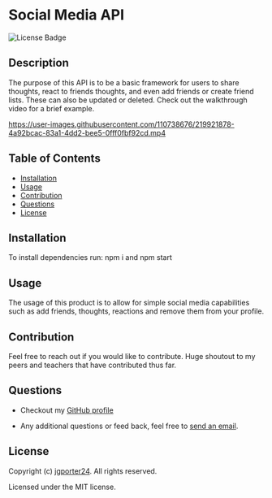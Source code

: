 
# Social Media API
![License Badge](https://img.shields.io/github/license/jgporter24/Social_Media_API?label=license&style=for-the-badge)

## Description
The purpose of this API is to be a basic framework for users to share thoughts, react to friends thoughts, and even add friends or create friend lists. These can also be updated or deleted. Check out the walkthrough video for a brief example. 



https://user-images.githubusercontent.com/110738676/219921878-4a92bcac-83a1-4dd2-bee5-0fff0fbf92cd.mp4



## Table of Contents
* [Installation](#installation)
* [Usage](#usage)
* [Contribution](#contribution)
* [Questions](#questions)
* [License](#license)
    
## Installation
To install dependencies run: npm i and npm start

## Usage
The usage of this product is to allow for simple social media capabilities such as add friends, thoughts, reactions and remove them from your profile.

## Contribution
Feel free to reach out if you would like to contribute. Huge shoutout to my peers and teachers that have contributed thus far. 

## Questions
* Checkout my [GitHub profile](https://github.com/jgporter24)
    
* Any additional questions or feed back, feel free to [send an email](mailto:jess.g.porter@gmail.com). 
    
## License
Copyright (c) [jgporter24](https://github.com/jgporter24). All rights reserved.
    
Licensed under the MIT license.
    
  

